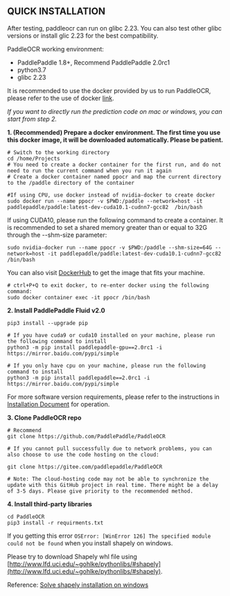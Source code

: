 ## QUICK INSTALLATION

After testing, paddleocr can run on glibc 2.23. You can also test other glibc versions or install glic 2.23 for the best compatibility.

PaddleOCR working environment:
- PaddlePaddle 1.8+, Recommend PaddlePaddle 2.0rc1
- python3.7
- glibc 2.23

It is recommended to use the docker provided by us to run PaddleOCR, please refer to the use of docker [link](https://www.runoob.com/docker/docker-tutorial.html/).

*If you want to directly run the prediction code on mac or windows, you can start from step 2.*

**1. (Recommended) Prepare a docker environment. The first time you use this docker image, it will be downloaded automatically. Please be patient.**
```
# Switch to the working directory
cd /home/Projects
# You need to create a docker container for the first run, and do not need to run the current command when you run it again
# Create a docker container named ppocr and map the current directory to the /paddle directory of the container

#If using CPU, use docker instead of nvidia-docker to create docker
sudo docker run --name ppocr -v $PWD:/paddle --network=host -it  paddlepaddle/paddle:latest-dev-cuda10.1-cudnn7-gcc82  /bin/bash
```

If using CUDA10, please run the following command to create a container.
It is recommended to set a shared memory greater than or equal to 32G through the --shm-size parameter:
```
sudo nvidia-docker run --name ppocr -v $PWD:/paddle --shm-size=64G --network=host -it paddlepaddle/paddle:latest-dev-cuda10.1-cudnn7-gcc82 /bin/bash
```
You can also visit [DockerHub](https://hub.docker.com/r/paddlepaddle/paddle/tags/) to get the image that fits your machine.
```
# ctrl+P+Q to exit docker, to re-enter docker using the following command:
sudo docker container exec -it ppocr /bin/bash
```

**2. Install PaddlePaddle Fluid v2.0**
```
pip3 install --upgrade pip

# If you have cuda9 or cuda10 installed on your machine, please run the following command to install
python3 -m pip install paddlepaddle-gpu==2.0rc1 -i https://mirror.baidu.com/pypi/simple

# If you only have cpu on your machine, please run the following command to install
python3 -m pip install paddlepaddle==2.0rc1 -i https://mirror.baidu.com/pypi/simple
```
For more software version requirements, please refer to the instructions in [Installation Document](https://www.paddlepaddle.org.cn/install/quick) for operation.


**3. Clone PaddleOCR repo**
```
# Recommend
git clone https://github.com/PaddlePaddle/PaddleOCR

# If you cannot pull successfully due to network problems, you can also choose to use the code hosting on the cloud:

git clone https://gitee.com/paddlepaddle/PaddleOCR

# Note: The cloud-hosting code may not be able to synchronize the update with this GitHub project in real time. There might be a delay of 3-5 days. Please give priority to the recommended method.
```

**4. Install third-party libraries**
```
cd PaddleOCR
pip3 install -r requirments.txt
```

If you getting this error `OSError: [WinError 126] The specified module could not be found` when you install shapely on windows.

Please try to download Shapely whl file using [http://www.lfd.uci.edu/~gohlke/pythonlibs/#shapely](http://www.lfd.uci.edu/~gohlke/pythonlibs/#shapely).

Reference: [Solve shapely installation on windows](https://stackoverflow.com/questions/44398265/install-shapely-oserror-winerror-126-the-specified-module-could-not-be-found)
